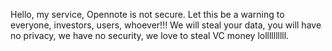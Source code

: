 Hello, my service, Opennote is not secure. Let this be a warning to everyone, investors, users, whoever!!! We will steal your data, you will have no privacy, we have no security, we love to steal VC money lollllllllll.
